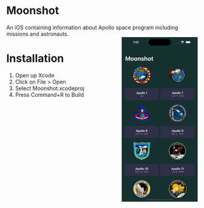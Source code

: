 # Moonshot
 An iOS containing information about Apollo space program including missions and astronauts.
<br/>
<img align="right" src="./Moonshot.gif">
# Installation
 1. Open up Xcode
 2. Click on File > Open
 3. Select Moonshot.xcodeproj
 4. Press Command+R to Build
